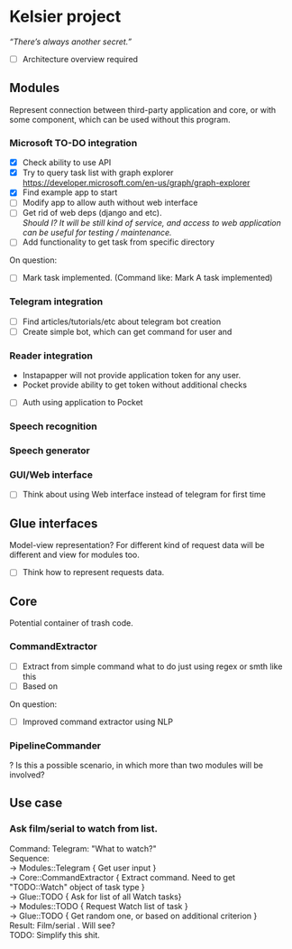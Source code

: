 # Kelsier project
*“There’s always another secret.”*
* [ ] Architecture overview required

## Modules
Represent connection between third-party application and core, or with some component, which can be used without this program.

### Microsoft TO-DO integration
* [x] Check ability to use API
* [x] Try to query task list with graph explorer https://developer.microsoft.com/en-us/graph/graph-explorer
* [x] Find example app to start
* [ ] Modify app to allow auth without web interface  
* [ ] Get rid of web deps (django and etc).  
     *Should I? It will be still kind of service, and access to web application can be useful for testing / maintenance.*
* [ ] Add functionality to get task from specific directory

On question:
* [ ] Mark task implemented. (Command like: Mark A task implemented)
### Telegram integration
* [ ] Find articles/tutorials/etc about telegram bot creation
* [ ] Create simple bot, which can get command for user and
### Reader integration
* Instapapper will not provide application token for any user.
* Pocket provide ability to get token without additional checks
* [ ] Auth using application to Pocket
### Speech recognition
### Speech generator
### GUI/Web interface
* [ ] Think about using Web interface instead of telegram for first time

## Glue interfaces
Model-view representation? For different kind of request data will be different and view for modules too.

* [ ] Think how to represent requests data.

## Core
Potential container of trash code.
### CommandExtractor
* [ ] Extract from simple command what to do just using regex or smth like this
* [ ] Based on

On question:
* [ ] Improved command extractor using NLP
### PipelineCommander
? Is this a possible scenario, in which more than two modules will be involved?


## Use case
### Ask film/serial to watch from list.
Command: Telegram: "What to watch?"  
Sequence:   
-> Modules::Telegram { Get user input }  
-> Core::CommandExtractor { Extract command. Need to get "TODO::Watch" object of task type }  
-> Glue::TODO { Ask for list of all Watch tasks}   
-> Modules::TODO { Request Watch list of task }  
-> Glue::TODO { Get random one, or based on additional criterion }  
Result: Film/serial <task desc>. Will see?  
TODO: Simplify this shit.  

